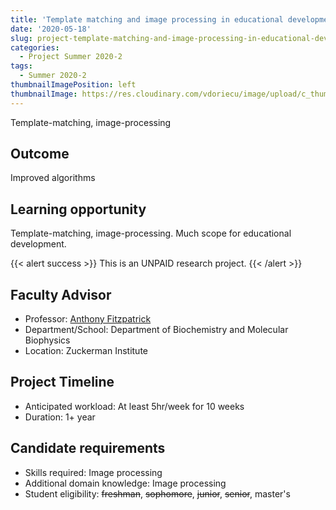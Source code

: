 ```yaml
---
title: 'Template matching and image processing in educational development'
date: '2020-05-18'
slug: project-template-matching-and-image-processing-in-educational-development
categories:
  - Project Summer 2020-2
tags:
  - Summer 2020-2
thumbnailImagePosition: left
thumbnailImage: https://res.cloudinary.com/vdoriecu/image/upload/c_thumb,w_200,g_face/v1579110178/construction_c6dqbd.png
---
```

Template-matching, image-processing

<!--more-->

## Outcome

Improved algorithms

## Learning opportunity

Template-matching, image-processing. Much scope for educational development.

{{< alert success >}}
This is an UNPAID research project.
{{< /alert >}}

## Faculty Advisor
+ Professor: [Anthony Fitzpatrick](https://fitzpatricklab.zuckermaninstitute.columbia.edu/)
+ Department/School: Department of Biochemistry and Molecular Biophysics
+ Location: Zuckerman Institute

## Project Timeline
+ Anticipated workload: At least 5hr/week for 10 weeks
+ Duration: 1+ year

## Candidate requirements
+ Skills required: Image processing
+ Additional domain knowledge: Image processing
+ Student eligibility: ~~freshman~~, ~~sophomore~~, ~~junior~~, ~~senior~~, master's

